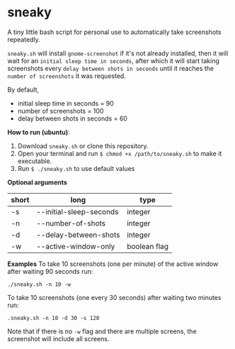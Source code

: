 # sneaky
A tiny little bash script for personal use to automatically take screenshots repeatedly. 

`sneaky.sh` will install `gnome-screenshot` if it's not already installed, then it will wait for an 
`initial sleep time in seconds`, after which it will start taking screenshots every `delay between shots in seconds` 
until it reaches the `number of screenshots` it was requested.
  
By default, 

* initial sleep time in seconds = 90
* number of screenshots = 100
* delay between shots in seconds = 60

<strong>How to run (ubuntu)</strong>:

1. Download `sneaky.sh` or clone this repository. 
2. Open your terminal and run `$ chmod +x /path/to/sneaky.sh` to make it executable.
3. Run `$ ./sneaky.sh` to use default values

<strong>Optional arguments</strong>

| short | long | type|
| ----- | ---- | --- |
| -s | --initial-sleep-seconds | integer |
| -n | --number-of-shots | integer |
| -d | --delay-between-shots | integer |
| -w | --active-window-only | boolean flag |

<strong>Examples</strong>
To take 10 screenshots (one per minute) of the active window after waiting 90 seconds run:

```./sneaky.sh -n 10 -w```

To take 10 screenshots (one every 30 seconds) after waiting two minutes run:

```.sneaky.sh -n 10 -d 30 -s 120```

Note that if there is no `-w` flag and there are multiple screens, the screenshot will include
all screens.
